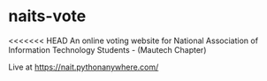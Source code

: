 # naits-vote
<<<<<<< HEAD
An online voting website for National Association of Information Technology Students - (Mautech Chapter)

Live at https://nait.pythonanywhere.com/

